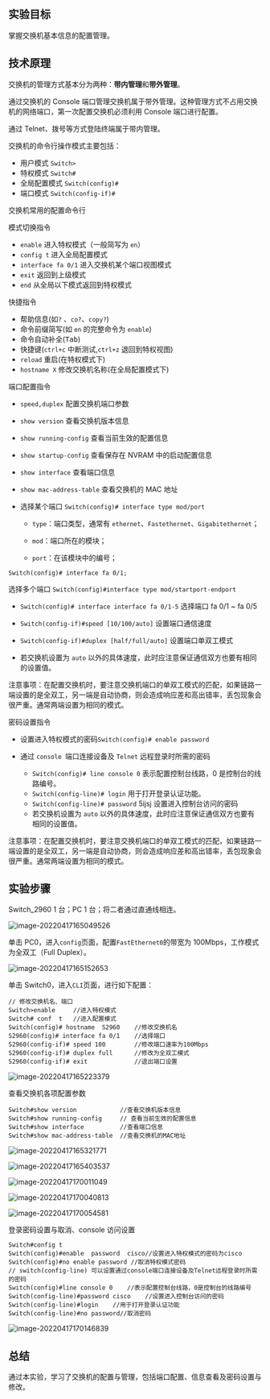 ## 实验目标

掌握交换机基本信息的配置管理。

## 技术原理

交换机的管理方式基本分为两种：**带内管理**和**带外管理**。

通过交换机的 Console 端口管理交换机属于带外管理。这种管理方式不占用交换机的网络端口，第一次配置交换机必须利用 Console 端口进行配置。

通过 Telnet、拨号等方式登陆终端属于带内管理。

交换机的命令行操作模式主要包括：

- 用户模式 `Switch>`
- 特权模式 `Switch#`
- 全局配置模式 `Switch(config)#`
- 端口模式 `Switch(config-if)#`

交换机常用的配置命令行

模式切换指令

- `enable` 进入特权模式（一般简写为 `en`）
- `config t` 进入全局配置模式
- `interface fa 0/1` 进入交换机某个端口视图模式
- `exit` 返回到上级模式
- `end` 从全局以下模式返回到特权模式

快捷指令

- 帮助信息(如`?` 、`co?`、`copy?`)
- 命令前缀简写(如 `en` 的完整命令为 `enable`)
- 命令自动补全(<kbd>Tab</kbd>)
- 快捷键(`ctrl+c` 中断测试,`ctrl+z` 退回到特权视图)
- `reload` 重启(在特权模式下)
- `hostname X` 修改交换机名称(在全局配置模式下)

端口配置指令

- `speed,duplex` 配置交换机端口参数

- `show version` 查看交换机版本信息

- `show running-config` 查看当前生效的配置信息

- `show startup-config` 查看保存在 NVRAM 中的启动配置信息

- `show interface` 查看端口信息

- `show mac-address-table` 查看交换机的 MAC 地址

- 选择某个端口 `Switch(config)# interface type mod/port`

  - `type`：端口类型，通常有 `ethernet`、`Fastethernet`、`Gigabitethernet`；

  - `mod`：端口所在的模块；

  - `port`：在该模块中的编号；

`Switch(config)# interface fa 0/1;`

选择多个端口 `Switch(config)#interface type mod/startport-endport`

- `Switch(config)# interface interface fa 0/1-5` 选择端口 fa 0/1 ~ fa 0/5
- `Switch(config-if)#speed [10/100/auto]` 设置端口通信速度
- `Switch(config-if)#duplex [half/full/auto]` 设置端口单双工模式

- 若交换机设置为 `auto` 以外的具体速度，此时应注意保证通信双方也要有相同的设置值。

注意事项：在配置交换机时，要注意交换机端口的单双工模式的匹配，如果链路一端设置的是全双工，另一端是自动协商，则会造成响应差和高出错率，丢包现象会很严重。通常两端设置为相同的模式。

密码设置指令

- 设置进入特权模式的密码`Switch(config)# enable password`

- 通过 `console `端口连接设备及 `Telnet` 远程登录时所需的密码
  - `Switch(config)# line console 0` 表示配置控制台线路，0 是控制台的线路编号。
  - `Switch(config-line)# login` 用于打开登录认证功能。
  - `Switch(config-line)# password` 5ijsj 设置进入控制台访问的密码
  - 若交换机设置为 `auto` 以外的具体速度，此时应注意保证通信双方也要有相同的设置值。

注意事项：在配置交换机时，要注意交换机端口的单双工模式的匹配，如果链路一端设置的是全双工，另一端是自动协商，则会造成响应差和高出错率，丢包现象会很严重。通常两端设置为相同的模式。

## 实验步骤

Switch_2960 1 台；PC 1 台；将二者通过直通线相连。

![image-20220417165049526](media/PacketTracer/image-20220417165049526.png)

单击 PC0，进入`config`页面，配置`FastEthernet0`的带宽为 100Mbps，工作模式为全双工（Full Duplex）。

![image-20220417165152653](media/PacketTracer/image-20220417165152653.png)

单击 Switch0，进入`CLI`页面，进行如下配置：

```
// 修改交换机名、端口
Switch>enable     //进入特权模式
Switch# conf  t   //进入配置模式
Switch(config)# hostname  S2960    //修改交换机名
S2960(config)# interface fa 0/1    //选择端口
S2960(config-if)# speed 100        //修改端口速率为100Mbps
S2960(config-if)# duplex full      //修改为全双工模式
S2960(config-if)# exit             //退出端口设置
```

![image-20220417165223379](media/PacketTracer/image-20220417165223379.png)

查看交换机各项配置参数

```
Switch#show version            //查看交换机版本信息
Switch#show running-config     // 查看当前生效的配置信息
Switch#show interface          //查看端口信息
Switch#show mac-address-table  //查看交换机的MAC地址
```

![image-20220417165321771](media/PacketTracer/image-20220417165321771.png)

![image-20220417165403537](media/PacketTracer/image-20220417165403537.png)

![image-20220417170011049](media/PacketTracer/image-20220417170011049.png)

![image-20220417170040813](media/PacketTracer/image-20220417170040813.png)

![image-20220417170054581](media/PacketTracer/image-20220417170054581.png)

登录密码设置与取消、console 访问设置

```
Switch#config t
Switch(config)#enable  password  cisco//设置进入特权模式的密码为cisco
Switch(config)#no enable password //取消特权模式密码
// switch(config-line) 可以设置通过console端口连接设备及Telnet远程登录时所需的密码
Switch(config)#line console 0    //表示配置控制台线路，0是控制台的线路编号
Switch(config-line)#password cisco    //设置进入控制台访问的密码
Switch(config-line)#login    //用于打开登录认证功能
Switch(config-line)#no password//取消密码
```

![image-20220417170146839](media/PacketTracer/image-20220417170146839.png)

## 总结

通过本实验，学习了交换机的配置与管理，包括端口配置、信息查看及密码设置与修改。

[^youzi]: https://blog.csdn.net/gengkui9897/article/details/85109962
